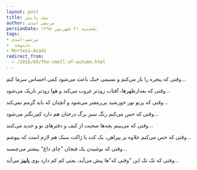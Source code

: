 ```yaml
---
layout: post
title: بوی پاییز
author: مرتضی اسدی
persianDate: یک‌شنبه ۲۱ شهریور ۱۳۹۵
tags:
- مرتضی-اسدی
-  دلنوشت
- Morteza-Asadi
redirect_from: 
  - /2016/09/The-smell-of-autumn.html
---
```


وقتی که پنجره را باز می‌کنم و نسیمی خنک باعث می‌شود کمی احساس سرما کنم...

وقتی که بعدازظهرها، آفتاب زودتر غروب می‌کند و هوا زودتر تاریک می‌شود...

وقتی که پرتو نور خورشید بی‌رمقتر می‌شود و آنچنان که باید گرمم نمی‌کند...

وقتی که حس می‌کنم رنگ سبز برگ درختان هم دارد کم‌رنگتر می‌شود...

وقتی که می‌بینم بچه‌ها صحبت از کیف و دفترهای نو و جدید می‌کنند...

وقتی که حس می‌کنم علاوه بر پیراهن، یک کت یا ژاکت سبک هم لازم است که بپوشم...

وقتی که نوشیدن یک فنجان "چای داغ" بیشتر می‌چسبد...

وقتی که تک تک این "وقتی که"ها پیش می‌آید، یعنی کم کم دارد بوی **پاییز** می‌آید...
